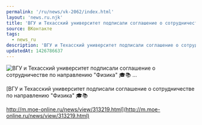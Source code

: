 ```yaml
---
permalink: '/ru/news/vk-2062/index.html'
layout: 'news.ru.njk'
title: 'ВГУ и Техасский университет подписали соглашение о сотрудничестве по направлению "Физика" 🎓📚 …'
source: ВКонтакте
tags:
  - news_ru
description: 'ВГУ и Техасский университет подписали соглашение о сотрудничестве по направлению "Физика" 🎓📚 …'
updatedAt: 1426786637
---
```

![ВГУ и Техасский университет подписали соглашение о сотрудничестве по направлению "Физика" 🎓📚 …](https://sun9-69.userapi.com/c6058/v6058303/12491/yhkmSP0mc1Y.jpg)

[ВГУ и Техасский университет подписали соглашение о сотрудничестве по направлению "Физика" 🎓📚

http://m.moe-online.ru/news/view/313219.html](http://m.moe-online.ru/news/view/313219.html)
